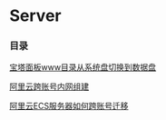 # Server



### 目录



 [宝塔面板www目录从系统盘切换到数据盘](宝塔面板www目录从系统盘切换到数据盘.md) 

 [阿里云跨账号内网组建](阿里云跨账号内网组建.md) 

 [阿里云ECS服务器如何跨账号迁移](阿里云ECS服务器如何跨账号迁移.md) 